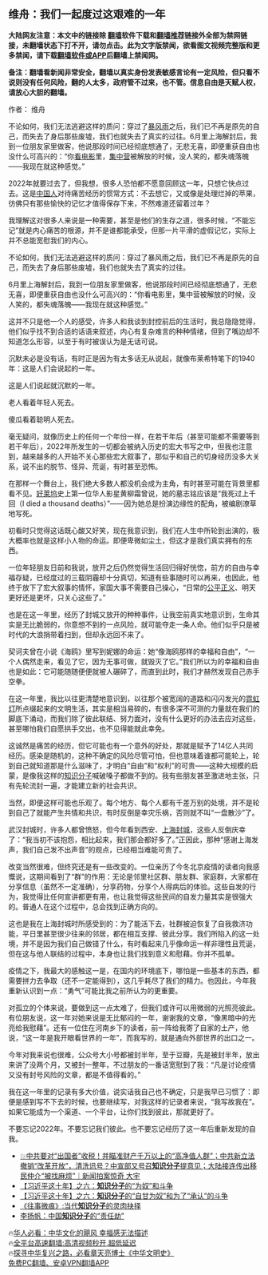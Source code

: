  <!-- 面包屑导航 --> <h2>维舟：我们一起度过这艰难的一年</h2> <p class="notice"><b>大陆网友注意：本文中的链接除 <a href="https://github.com/bannedbook/fanqiang" >翻墙</a>软件下载和<a href="https://github.com/killgcd/justmysocks/blob/master/README.md">翻墙推荐</a>链接外全部为禁网链接，未翻墙状态下打不开，请勿点击。此为文字版禁闻，欲看图文视频完整版和更多禁闻，请下载<a href="https://github.com/bannedbook/fanqiang">翻墙软件或APP</a>后翻墙上禁闻网。</p><p>备注：翻墙看新闻非常安全，翻墙以真实身份发表敏感言论有一定风险，但只看不说则没有任何风险，翻的人太多，政府管不过来，也不管。信息自由是天赋人权，请放心大胆的翻墙。</b></p>  <div class="entry"> <p>作者： 维舟</p> <p id="summary">不论如何，我们无法逃避这样的质问：穿过了<a href="https://www.bannedbook.org/bnews/tag/%E6%9A%B4%E9%A3%8E%E9%9B%A8/" class="st_tag internal_tag" rel="tag" title="标签 暴风雨 下的日志">暴风雨</a>之后，我们已不再是原先的自己，而失去了身后那些废墟，我们也就失去了真实的过往。6月里上海解封后，我到一位朋友家里做客，他说那段时间已经彻底想通了，无悲无喜，即便重获自由也没什么可高兴的：“你<a href="https://www.bannedbook.org/bnews/tag/%E7%9C%8B%E7%94%B5%E5%BD%B1/" class="st_tag internal_tag" rel="tag" title="标签 看电影 下的日志">看电影</a>里，<a href="https://www.bannedbook.org/bnews/tag/%e9%9b%86%e4%b8%ad%e8%90%a5/" class="st_tag internal_tag" rel="tag" title="标签 集中营 下的日志">集中营</a>被解放的时候，没人笑的，都失魂落魄——我现在就这种感觉。”</p> <p id="conimg">2022年就要过去了，但我想，很多人恐怕都不愿意回顾这一年，只想它快点过去。这是<a href="https://www.bannedbook.org/bnews/tag/%e4%b8%ad%e5%9b%bd%e4%ba%ba/" class="st_tag internal_tag" rel="tag" title="标签 中国人 下的日志">中国人</a>对待痛苦经历的惯常方式：不去想它，又或像是处理烂掉的苹果，彷佛只有那些愉快的记忆才值得保存下来，不然难道还留着过年？</p> <p>我理解这对很多人来说是一种需要，甚至是他们的生存之道，很多时候，“不能忘记”就是内心痛苦的根源，并不是谁都能承受，但那一片平滑的虚假记忆，实际上并不总能宽慰我们的内心。</p> <p>不论如何，我们无法逃避这样的质问：穿过了暴风雨之后，我们已不再是原先的自己，而失去了身后那些废墟，我们也就失去了真实的过往。</p> <p>6月里上海解封后，我到一位朋友家里做客，他说那段时间已经彻底想通了，无悲无喜，即便重获自由也没什么可高兴的：“你看电影里，集中营被解放的时候，没人笑的，都失魂落魄——我现在就这种感觉。”</p> <p>这并不只是他一个人的感受，许多人和我谈到封控前后的生活时，我总隐隐觉得，他们似乎找不到合适的话语来叙述，内心有复杂难言的种种情绪，但到了嘴边却不知道怎么形容，以至于有时被误认为是无话可说。</p>  <p>沉默未必是没有话，有时正是因为有太多话无从说起，就像布莱希特笔下的1940年：这是人们会说起的一年。</p> <p>这是人们说起就沉默的一年。</p> <p>老人看着年轻人死去。</p> <p>傻瓜看着聪明人死去。</p> <p>毫无疑问，就像历史上的任何一个年份一样，在若干年后（甚至可能都不需要等到若干年后），2022年所发生的一切都会被纳入历史的宏大书写之中，但我也注意到，越来越多的人开始不关心那些宏大叙事了，那似乎和自己的切身经历没多大关系，说不出的脱节、怪异、荒诞，有时甚至恐怖。</p> <p>在那样一个舞台上，我们绝大多数人都没机会成为主角，有时甚至可能在背景里都看不见。<a href="https://www.bannedbook.org/bnews/tag/%e5%a5%bd%e8%8e%b1%e5%9d%9e/" class="st_tag internal_tag" rel="tag" title="标签 好莱坞 下的日志">好莱坞</a>史上第一位华人影星黄柳霜曾说，她的墓志铭应该是“我死过上千回（I died a thousand deaths）”——因为她总是扮演边缘性的配角，被编剧潦草地写死。</p> <p>初看时只觉得这话既心酸又好笑，现在我意识到，我们在人生中所轮到出演的，极大概率也就是这样小人物的命运。即便卑微如尘土，但这才是我们真实拥有的东西。</p>  <p>一位年轻朋友日前和我说，放开之后仍然觉得生活回归得好恍惚，前方的自由与幸福存疑，已经度过的三载阴霾却十分真切，知道有些事随时可以再来，也因此，他终于放下了宏大叙事的情怀，家国大事不需要自己操心，“日常的<a href="https://www.bannedbook.org/bnews/tag/%E5%85%AC%E5%B9%B3%E6%AD%A3%E4%B9%89/" class="st_tag internal_tag" rel="tag" title="标签 公平正义 下的日志">公平正义</a>、明天更好还是更坏，只关心这些了。”</p> <p>也是在这一年里，经历了封城又放开的种种事件，让我空前真实地意识到，生命其实是无比脆弱的，你意想不到的一点风险，就可能夺走一条人命。他们似乎只是被时代的大浪捎带着扫到，但却永远回不来了。</p> <p>契诃夫曾在小说《海鸥》里写到妮娜的命运：她“像海鸥那样的幸福和自由”，“一个人偶然走来，看见了它，因为无事可做，就毁灭了它。”我们所以为的幸福和自由也是如此：它可能随随便便就被人碾碎了，而直到此时，我们才赫然发现自己赤手空拳。</p> <p>在这一年里，我比以往更清楚地意识到，以往那个被宽阔的道路和闪闪发光的<a href="https://www.bannedbook.org/bnews/tag/%E9%9C%93%E8%99%B9%E7%81%AF/" class="st_tag internal_tag" rel="tag" title="标签 霓虹灯 下的日志">霓虹灯</a>所点缀起来的文明生活，其实是相当易碎的，有很多深不可测的力量就在我们的脚底下涌动，而我们除了彼此联结、努力面对，没有什么更好的办法去应对这些，甚至哪怕我们自愿拱手交出，也不见得能就此幸免。</p> <p>这诚然是痛苦的经历，但它可能也有一个意外的好处，那就是赋予了14亿人共同经历。感染是随机的，这种不确定的风险尽管可怕，但也意味着谁都可能轮上，轮到自己就知道那是什么滋味了，才明白“自由”和“权利”的可贵——这种大规模的启蒙，是像我这样的<a href="https://www.bannedbook.org/bnews/tag/%e7%9f%a5%e8%af%86%e5%88%86%e5%ad%90/" class="st_tag internal_tag" rel="tag" title="标签 知识分子 下的日志">知识分子</a>喊破嗓子都做不到的。我有些朋友甚至激进地主张，只有先轮流封一遍，才能建立新的社会共识。</p> <p>当然，即便这样可能也乐观了。每个地方、每个人都有千差万别的处境，并不是轮到自己了就能产生共情和共识，有时反倒是幸灾乐祸，否则就不叫“一盘散沙”了。</p> <p>武汉封城时，许多人都曾愤怒，但今年看到西安、<a href="https://www.bannedbook.org/bnews/tag/%e4%b8%8a%e6%b5%b7%e5%b0%81%e5%9f%8e/" class="st_tag internal_tag" rel="tag" title="标签 上海封城 下的日志">上海封城</a>，这些人反倒庆幸了：“我当初不该抱怨，相比起来，我们那会都好多了。”正因此，那种“感谢上海发声，我们自己发不出声音”的观点，已经相当难能可贵了。</p>  <p>改变当然很难，但终究还是有一些改变的。一位亲历了今冬北京疫情的读者向我感慨说，这期间看到了“群”的作用：无论是邻里社区群、朋友群、家庭群，大家都在分享信息（虽然不一定准确），分享药物，分享个人得病后的体验。这些自发的行为，我觉得比任何宣讲都更有用，也让我觉得这些民间的自发力量其实是很强大的。普通人在这个过程中，总会找到正确方向的。</p> <p>这也是我在上海封城时所感受到的：为了能活下去，社群被迫恢复了自我救济功能，平日里甚至很少往来的邻居，都在相互支撑、彼此分享。我们所陷入的这一处境，并不是因为我们自己做错了什么，有时看起来几乎像命运一样非理性且荒诞，但在这与他人联结的过程中，本身也让我们找到意义和慰藉。你并不孤单。</p> <p>疫情之下，我最大的感触这一是，在国内的环境底下，哪怕是一些基本的东西，都需要拼力去争取（还不一定能得到），这几乎耗尽了我们的精力。也因此，今年我重新认识到一点：“勇气”可能比我之前所认为的更重要。</p> <p>对孤立的个体来说，要做到这一点太难了，但我们或许可以用微弱的光照亮彼此。有位朋友说，这一年对她来说是无比郁闷的一年，谢谢我的文章，“像黑暗中的光亮给我慰藉”。还有一位住在河南乡下的读者，前一阵给我寄了自家的土产，他说，“这一年是我开眼看世界的一年”，而我写的，就是通向外部世界的出口之一。</p> <p>今年对我来说也很难，公众号大小号都被封半年，至于豆瓣，先是被封半年，放出来讲了没两个月，又被封一整年，不过朋友的一番话宽慰到了我：“凡是讨论疫情又没有封号风险的文章，都是不值得看的。”</p> <p>我在这一年里的记录有多大价值，说实话我自己也不确定，只是我早已习惯了：即便是感到写不下去的时候，也要继续写，对我这样的记录者来说，“我写故我在”。如果它能成为一个渠道、一个平台，让你们找到彼此，那就更好了。</p> <p>不要忘记2022年。不要忘记我们彼此。也不要忘记经历了这一年后重新发现的自我。</p>  <!--<div id="taboola-mid-1"></div>--><ul class='op-related-articles' title='相关阅读'> <li><a href='https://www.bannedbook.org/bnews/sohnews/20221111/1809889.html' target='_blank'>💥中共要对“出国者”收税！并瞄准财产千万以上的“高净值人群”；中共新立法撤销“改革开放”，清洗讯号？中宣部又号召<b>知识分子</b>提意见；大陆接连传出移民仲介“被找麻烦”｜新闻拍案惊奇 大宇</a></li> <li><a href='https://www.bannedbook.org/bnews/cbnews/20221019/1798907.html' target='_blank'>【习近平这十年】之六：<b>知识分子</b>的“为奴”和斗争</a></li> <li><a href='https://www.bannedbook.org/bnews/ssgc/20221008/1794789.html' target='_blank'>【习近平这十年】之六：<b>知识分子</b>的“自甘为奴”和为了“承认”的斗争</a></li> <li><a href='https://www.bannedbook.org/bnews/lifebaike/20221005/1793199.html' target='_blank'>《往事微痕》:当代<b>知识分子</b>的灵肉抉择</a></li> <li><a href='https://www.bannedbook.org/bnews/baitai/20221003/1792455.html' target='_blank'>李扬帆：中国<b>知识分子</b>的“责任劫”</a></li> </ul> <p class="texttj"> 🔥<a href="https://www.bannedbook.org/bnews/comments/20220220/1694796.html" target="_blank">华人必看：中华文化的飓风 幸福感无法描述</a><br/> 🔥<a href="https://github.com/bannedbook/fanqiang/wiki/V2ray%E6%9C%BA%E5%9C%BA" target="_blank">全平台高速翻墙:高清视频秒开,超低延迟</a><br/> 🔥<a href="https://www.bannedbook.org/bnews/comments/20220808/1768773.html" target="_blank">探寻中华复兴之路，必看章天亮博士《中华文明史》</a><br/> <a href="https://github.com/bannedbook/fanqiang/wiki/%E7%A6%81%E9%97%BB%E7%BD%91%E5%AE%89%E5%8D%93%E7%BF%BB%E5%A2%99%E6%96%B0%E9%97%BBAPP" target="_blank">免费PC翻墙、安卓VPN翻墙APP</a><br/> </p><p class="src-info">　 </p><a name='sharetosocial'></a> <div style="margin-bottom:5px;padding-bottom:5px;clear:both"> <div id="archive-pix-1" class="banner-ads"> <!-- AuctionX Display platform tag START --> <div id="27602x728x90x621x_ADSLOT1" clicktrack="%%CLICK_URL_ESC%%"></div>  <!-- AuctionX Display platform tag END --> </div> <div id="archive-pix-2" class="banner-ads"> <!-- AuctionX Display platform tag START --> <div id="27556x300x250x621x_ADSLOT1" clicktrack="%%CLICK_URL_ESC%%" style="margin:0 auto;text-align:center"></div>  <!-- AuctionX Display platform tag END --> </div> </div>  <div id="archive-pix-1" class="banner-ads"> <!-- AuctionX Display platform tag START --> <div id="27603x728x90x621x_ADSLOT1" clicktrack="%%CLICK_URL_ESC%%"></div>  <!-- AuctionX Display platform tag END --> </div> </div><!--END ENTRY--> 